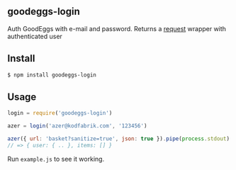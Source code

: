 ## goodeggs-login

Auth GoodEggs with e-mail and password. Returns a [request](http://github.com/mikeal/request) wrapper with authenticated user 

## Install

```bash
$ npm install goodeggs-login
```

## Usage

```js
login = require('goodeggs-login')

azer = login('azer@kodfabrik.com', '123456')

azer({ url: 'basket?sanitize=true', json: true }).pipe(process.stdout)
// => { user: { .. }, items: [] }
```

Run `example.js` to see it working.
